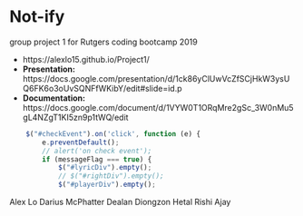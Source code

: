 <h1> Not-ify </h1>

<div>
<p>
group project 1 for Rutgers coding bootcamp 2019

<ul>

<li> https://alexlo15.github.io/Project1/ </li>
<li>
<strong>
Presentation:
</strong>
https://docs.google.com/presentation/d/1ck86yClUwVcZfSCjHkW3ysUQ6FK6o3oUvSQNFfWKibY/edit#slide=id.p
</li>
<li>
<strong>
Documentation:
</strong>
https://docs.google.com/document/d/1VYW0T1ORqMre2gSc_3W0nMu5gL4NZgT1KI5zn9p1tWQ/edit
</li>
</ul>
</p>
</div>


```js
    $("#checkEvent").on('click', function (e) {
        e.preventDefault();
        // alert('on check event');
        if (messageFlag === true) {
            $("#lyricDiv").empty();
            // $("#rightDiv").empty();
            $("#playerDiv").empty();

```

Alex Lo
Darius McPhatter
Dealan Diongzon
Hetal
Rishi Ajay
